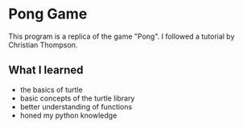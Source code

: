 # Pong Game
This program is a replica of the game "Pong". I followed a tutorial by Christian Thompson.

## What I learned
- the basics of turtle
- basic concepts of the turtle library
- better understanding of functions
- honed my python knowledge